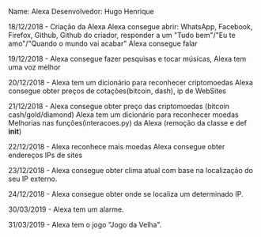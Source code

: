 Name: Alexa
Desenvolvedor: Hugo Henrique

18/12/2018 - Criação da Alexa
    Alexa consegue abrir: WhatsApp, Facebook, Firefox, Github, Github do criador, responder a um "Tudo bem"/"Eu te amo"/"Quando o mundo vai acabar"
    Alexa consegue falar

19/12/2018 - Alexa consegue fazer pesquisas e tocar músicas, Alexa tem uma voz melhor

20/12/2018 - Alexa tem um dicionário para reconhecer criptomoedas
             Alexa consegue obter preços de cotações(bitcoin, dash), ip de WebSites

21/12/2018 - Alexa consegue obter preço das criptomoedas (bitcoin cash/gold/diamond)
             Alexa tem um dicionário para reconhecer moedas
             Melhorias nas funções(interacoes.py) da Alexa (remoção da classe e def __init__)

22/12/2018 - Alexa reconhece mais moedas
             Alexa consegue obter endereços IPs de sites

23/12/2018 - Alexa consegue obter clima atual com base na localização do seu IP externo.

24/12/2018 - Alexa consegue obter onde se localiza um determinado IP.

30/03/2019 - Alexa tem um alarme.

31/03/2019 - Alexa tem o jogo "Jogo da Velha".
